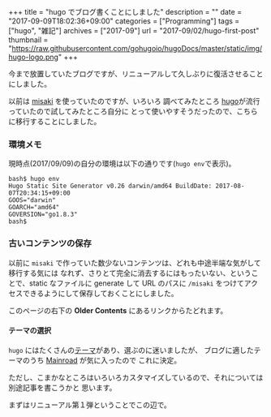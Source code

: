 +++
title = "hugo でブログ書くことにしました"
description = ""
date = "2017-09-09T18:02:36+09:00"
categories = ["Programming"]
tags = ["hugo", "雑記"]
archives = ["2017-09"]
url = "2017-09/02/hugo-first-post"
thumbnail = "https://raw.githubusercontent.com/gohugoio/hugoDocs/master/static/img/hugo-logo.png"
+++

今まで放置していたブログですが、リニューアルして久しぶりに復活させることにしました。

<!--more-->

以前は [misaki](https://github.com/liquidz/misaki) を使っていたのですが、いろいろ
調べてみたところ [hugo](https://gohugo.io/)が流行っていたので試してみたところ自分に
とって使いやすそうだったので、こちらに移行することにしました。

### 環境メモ

現時点(2017/09/09)の自分の環境は以下の通りです(`hugo env`で表示)。

    bash$ hugo env
    Hugo Static Site Generator v0.26 darwin/amd64 BuildDate: 2017-08-07T20:34:15+09:00
    GOOS="darwin"
    GOARCH="amd64"
    GOVERSION="go1.8.3"
    bash$ 

### 古いコンテンツの保存

以前に `misaki` で作っていた数少ないコンテンツは、どれも中途半端な気がして移行する気には
なれず、さりとて完全に消去するにはもったいない、ということで、static なファイルに generate
して URL のパスに `/misaki` をつけてアクセスできるようにして保存しておくことにしました。

このページの右下の **Older Contents** にあるリンクからたどれます。

#### テーマの選択

`hugo` にはたくさんの[テーマ](https://themes.gohugo.io/)があり、選ぶのに迷いましたが、
ブログに適したテーマのうち [Mainroad](https://themes.gohugo.io/mainroad/) が気に入ったので
これに決定。

ただし、こまかなところはいろいろカスタマイズしているので、それについては別途記事を書こうかと
思います。

まずはリニューアル第１弾ということでこの辺で。
